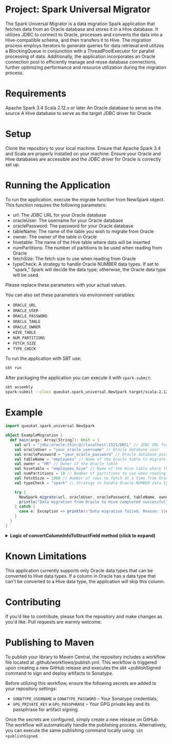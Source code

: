 # Project: Spark Universal Migrator

The Spark Universal Migrator is a data migration Spark application that fetches data from an Oracle database and stores it in a Hive database. It utilizes JDBC to connect to Oracle, processes and converts the data into a Hive-compatible schema, and then transfers it to Hive. The migration process employs iterators to generate queries for data retrieval and utilizes a BlockingQueue in conjunction with a ThreadPoolExecutor for parallel processing of data. Additionally, the application incorporates an Oracle connection pool to efficiently manage and reuse database connections, further optimizing performance and resource utilization during the migration process.

# Requirements

Apache Spark 3.4
Scala 2.12.x or later
An Oracle database to serve as the source
A Hive database to serve as the target
JDBC driver for Oracle

# Setup

Clone the repository to your local machine.
Ensure that Apache Spark 3.4 and Scala are properly installed on your machine.
Ensure your Oracle and Hive databases are accessible and the JDBC driver for Oracle is correctly set up.

# Running the Application

To run the application, execute the migrate function from NewSpark object. This function requires the following parameters:

- url: The JDBC URL for your Oracle database
- oracleUser: The username for your Oracle database
- oraclePassword: The password for your Oracle database
- tableName: The name of the table you wish to migrate from Oracle
- owner: The owner of the table in Oracle
- hivetable: The name of the Hive table where data will be inserted
- numPartitions: The number of partitions to be used when reading from Oracle
- fetchSize: The fetch size to use when reading from Oracle
- typeCheck: A strategy to handle Oracle NUMBER data types. If set to "spark," Spark will decide the data type; otherwise, the Oracle data type will be used.

Please replace these parameters with your actual values.

You can also set these parameters via environment variables:

- `ORACLE_URL`
- `ORACLE_USER`
- `ORACLE_PASSWORD`
- `ORACLE_TABLE`
- `ORACLE_OWNER`
- `HIVE_TABLE`
- `NUM_PARTITIONS`
- `FETCH_SIZE`
- `TYPE_CHECK`

To run the application with SBT use:

```bash
sbt run
```

After packaging the application you can execute it with `spark-submit`:

```bash
sbt assembly
spark-submit --class queukat.spark_universal.NewSpark target/scala-2.12/OracleToHiveMigrator-assembly-2.0.jar
```

# Example

```scala
import queukat.spark_universal.NewSpark

object ExampleMigration {
  def main(args: Array[String]): Unit = {
    val url = "jdbc:oracle:thin:@//localhost:1521/ORCL" // JDBC URL for Oracle
    val oracleUser = "your_oracle_username" // Oracle database user
    val oraclePassword = "your_oracle_password" // Oracle database password
    val tableName = "employees" // Name of the Oracle table to migrate
    val owner = "HR" // Owner of the Oracle table
    val hivetable = "employees_hive" // Name of the Hive table where the data will be written
    val numPartitions = 10 // Number of partitions to use when reading the Oracle data into a DataFrame
    val fetchSize = 1000 // Number of rows to fetch at a time from Oracle
    val typeCheck = "spark" // Strategy to handle Oracle NUMBER data types (spark or oracle)

    try {
      NewSpark.migrate(url, oracleUser, oraclePassword, tableName, owner, hivetable, numPartitions, fetchSize, typeCheck)
      println("Data migration from Oracle to Hive completed successfully.")
    } catch {
      case e: Exception => println(s"Data migration failed. Reason: ${e.getMessage}")
    }
  }
}

```

<details>
  <summary><strong>Logic of convertColumnInfoToStructField method (click to expand)</strong></summary>

The convertColumnInfoToStructField method performs the conversion of a ColumnInfo object into a StructField, which represents a column in the Spark schema. This conversion takes into account the differences between Oracle and Spark data types and handles special cases related to numeric values that may be large for Oracle but not supported by Spark.


Parameters:

info: A ColumnInfo object representing column information in the Oracle schema.
Conversion Logic:

1. The method first determines the Spark data type corresponding to the Oracle data type based on the value of the dataType property in the ColumnInfo object.
2. It then creates a Metadata object that will be used for additional settings of the StructField, if necessary.
3. Depending on the dataType, the method performs the following actions:
   - For "VARCHAR2" data type: Sets the data type to StringType with empty metadata.
   - For "DATE" data type: Sets the data type to TimestampType with empty metadata.
   - For "NUMBER" data type:
     - If typeCheck is "skip": Calculates the precision and scale of the number and sets the data type to DecimalType with these values and empty metadata.
     - If typeCheck is "oracle": If the precision and scale of the number are not defined (null), the method executes additional queries to the Oracle database to determine the maximum number of digits to the left and right of the decimal point. If the sum of these values is greater than 38, it sets the data type to StringType; otherwise, it sets the data type to DecimalType with the determined precision and scale and empty metadata.
     - If typeCheck is "spark": If the precision and scale of the number are not defined (null), the method adds a special key "toAnalyze" to the metadata with the value "true", indicating that the schema should be analyzed and converted later. Otherwise, it sets the data type to DecimalType with the determined precision and scale and empty metadata.
     - For any other value of typeCheck, an exception is thrown as the value is invalid.
   - For "FLOAT" data type: Sets the data type to FloatType with empty metadata.
   - For "DOUBLE" data type: Sets the data type to DoubleType with empty metadata.
   - For "INT" data type: Sets the data type to IntegerType with empty metadata.
   - For "BOOLEAN" data type: Sets the data type to BooleanType with empty metadata.
   
The method handles various cases to ensure the correct conversion of data types from Oracle to Spark.

</details>

# Known Limitations
This application currently supports only Oracle data types that can be converted to Hive data types. If a column in Oracle has a data type that can't be converted to a Hive data type, the application will skip this column.

# Contributing
If you'd like to contribute, please fork the repository and make changes as you'd like. Pull requests are warmly welcome.

# Publishing to Maven
To publish your library to Maven Central, the repository includes a workflow file located at .github/workflows/publish.yml. This workflow is triggered upon creating a new GitHub release and executes the sbt +publishSigned command to sign and deploy artifacts to Sonatype.

Before utilizing this workflow, ensure the following secrets are added to your repository settings:
- `SONATYPE_USERNAME` и `SONATYPE_PASSWORD` – Your Sonatype credentials;
- `GPG_PRIVATE_KEY` и `GPG_PASSPHRASE` – Your GPG private key and its passphrase for artifact signing.

Once the secrets are configured, simply create a new release on GitHub. The workflow will automatically handle the publishing process. Alternatively, you can execute the same publishing command locally using: `sbt +publishSigned`.

